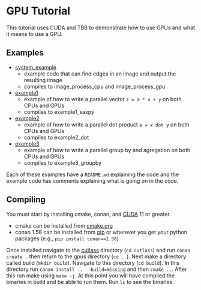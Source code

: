 # GPU Tutorial

This tutorial uses CUDA and TBB to demonstrate how to use GPUs and what it means to use a GPU.

## Examples

- [system\_example](system_example/)
    - example code that can find edges in an image and output the resulting image
    - compiles to image\_process\_cpu and image\_process\_gpu
- [example1](example1/)
    - example of how to write a parallel vector `z = a * x + y` on both CPUs and GPUs
    - compiles to example1\_saxpy
- [example2](example2/)
    - example of how to write a parallel dot product `a = x dot y` on both CPUs and GPUs
    - compiles to example2\_dot
- [example3](example3/)
    - example of how to write a parallel group by and agregation on both CPUs and GPUs
    - compiles to example3\_groupby

Each of these examples have a `README.md` explaining the code and the example code has comments
explaining what is going on in the code.

## Compiling

You must start by installing cmake, conan, and [CUDA](https://developer.nvidia.com/cuda-downloads) 11 or greater.

- cmake can be installed from [cmake.org](https://cmake.org/download/)
- conan 1.58 can be installed from [pip](https://pip.pypa.io/en/stable/installation/#supported-methods) or 
wherever you get your python packages (e.g., `pip install conan==1.58`)

Once installed navigate to the [cutlass](cutlass) directory (`cd cutlass`) and run `conan create .` then return to the gpus directory (`cd ..`).
Next make a directory called build (`mkdir build`). Navigate to this directory (`cd build`).
In this directory run `conan install .. --build=missing` and then `cmake ..`. After this run make using `make -j`.
At this point you will have compiled the binaries in build and be able to run them.
Run `ls` to see the binaries.

